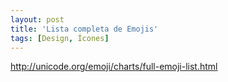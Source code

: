 ```yaml
---
layout: post
title: 'Lista completa de Emojis'
tags: [Design, Ícones]
---
```


<http://unicode.org/emoji/charts/full-emoji-list.html>
